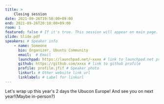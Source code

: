```yaml
---
title: >
    Closing session 
date: 2021-09-26T19:50:00+09:00
end: 2021-09-26T20:10:00+09:00
room: 1
featured: false # If it's true. This session will appear on main page.
slide: Slide.pdf
speakers: # Speaker info
    - name: Someone
      bio: Organizer, Ubuntu Community
      email:  # Email
      launchpad: https://launchpad.net/~xxxx # link to launchpad.net profile
      github: https://github.com/xxxx # link to github profile
      profile: profile.jfif # Speaker photo
      linkurl: # Other website link url
      linklabel: # Label for linkurl
---
```


Let's wrap up this year's 2 days the Ubucon Europe!
And see you on next year!(Maybe in-person?)